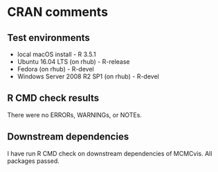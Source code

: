 CRAN comments
====


## Test environments
* local macOS install - R 3.5.1
* Ubuntu 16.04 LTS (on rhub) - R-release
* Fedora (on rhub) - R-devel
* Windows Server 2008 R2 SP1 (on rhub) - R-devel


## R CMD check results

There were no ERRORs, WARNINGs, or NOTEs.


## Downstream dependencies

I have run R CMD check on downstream dependencies of MCMCvis. All packages passed.

